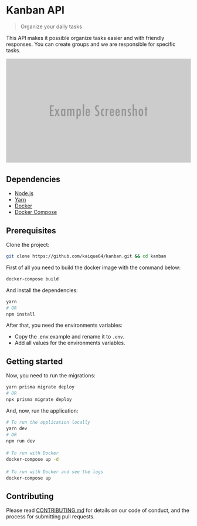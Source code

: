 # Kanban API
> Organize your daily tasks

This API makes it possible organize tasks easier and with friendly responses. You can create groups and we are responsible for specific tasks.

![](./.github/images/header.png)

## Dependencies
- [Node.js](https://nodejs.org/en/)
- [Yarn](https://yarnpkg.com/pt-BR/docs/install)
- [Docker](https://www.docker.com/)
- [Docker Compose](https://www.docker.com/compose/)

## Prerequisites
Clone the project:
```sh
git clone https://github.com/kaique64/kanban.git && cd kanban
```
First of all you need to build the docker image with the command below:
```sh
docker-compose build
```
And install the dependencies:
```sh
yarn
# OR
npm install
```
After that, you need the environments variables:
- Copy the .env.example and rename it to `.env`.
- Add all values for the environments variables.

## Getting started
Now, you need to run the migrations:
```sh
yarn prisma migrate deploy
# OR
npx prisma migrate deploy
```
And, now, run the application:
```sh
# To run the application locally
yarn dev
# OR
npm run dev

# To run with Docker
docker-compose up -d

# To run with Docker and see the logs
docker-compose up
```

## Contributing

Please read [CONTRIBUTING.md](CONTRIBUTING.md) for details on our code of conduct, and the process for submitting pull requests.